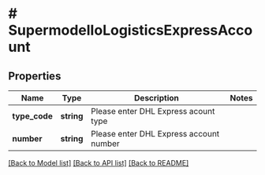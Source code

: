 # # SupermodelIoLogisticsExpressAccount

## Properties

Name | Type | Description | Notes
------------ | ------------- | ------------- | -------------
**type_code** | **string** | Please enter DHL Express acount type |
**number** | **string** | Please enter DHL Express account number |

[[Back to Model list]](../../README.md#models) [[Back to API list]](../../README.md#endpoints) [[Back to README]](../../README.md)
